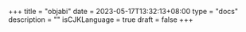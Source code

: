 +++
title = "objabi"
date = 2023-05-17T13:32:13+08:00
type = "docs"
description = ""
isCJKLanguage = true
draft = false
+++